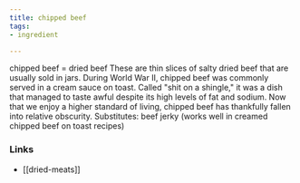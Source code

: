 ```yaml
---
title: chipped beef
tags:
- ingredient

---
```

chipped beef = dried beef These are thin slices of salty dried beef that are usually sold in jars. During World War II, chipped beef was commonly served in a cream sauce on toast. Called "shit on a shingle," it was a dish that managed to taste awful despite its high levels of fat and sodium. Now that we enjoy a higher standard of living, chipped beef has thankfully fallen into relative obscurity. Substitutes: beef jerky (works well in creamed chipped beef on toast recipes)

### Links

* [[dried-meats]]
